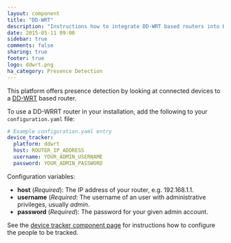 ```yaml
---
layout: component
title: "DD-WRT"
description: "Instructions how to integrate DD-WRT based routers into Home Assistant."
date: 2015-05-11 09:00
sidebar: true
comments: false
sharing: true
footer: true
logo: ddwrt.png
ha_category: Presence Detection
---
```



This platform offers presence detection by looking at connected devices to a [DD-WRT](http://www.dd-wrt.com/site/index) based router.

To use a DD-WRRT router in your installation, add the following to your `configuration.yaml` file:

```yaml
# Example configuration.yaml entry
device_tracker:
  platform: ddwrt
  host: ROUTER_IP_ADDRESS
  username: YOUR_ADMIN_USERNAME
  password: YOUR_ADMIN_PASSWORD
```

Configuration variables:

- **host** (*Required*): The IP address of your router, e.g. 192.168.1.1.
- **username** (*Required*: The username of an user with administrative privileges, usually *admin*.
- **password** (*Required*): The password for your given admin account.

See the [device tracker component page](/components/device_tracker.html) for instructions how to configure the people to be tracked.
